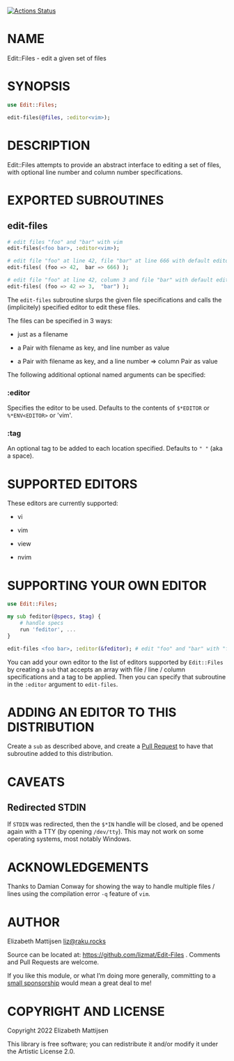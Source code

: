[![Actions Status](https://github.com/lizmat/Edit-Files/actions/workflows/test.yml/badge.svg)](https://github.com/lizmat/Edit-Files/actions)

NAME
====

Edit::Files - edit a given set of files

SYNOPSIS
========

```raku
use Edit::Files;

edit-files(@files, :editor<vim>);
```

DESCRIPTION
===========

Edit::Files attempts to provide an abstract interface to editing a set of files, with optional line number and column number specifications.

EXPORTED SUBROUTINES
====================

edit-files
----------

```raku
# edit files "foo" and "bar" with vim
edit-files(<foo bar>, :editor<vim>);

# edit file "foo" at line 42, file "bar" at line 666 with default editor
edit-files( (foo => 42,  bar => 666) );

# edit file "foo" at line 42, column 3 and file "bar" with default editor
edit-files( (foo => 42 => 3,  "bar") );
```

The `edit-files` subroutine slurps the given file specifications and calls the (implicitely) specified editor to edit these files.

The files can be specified in 3 ways:

  * just as a filename

  * a Pair with filename as key, and line number as value

  * a Pair with filename as key, and a line number => column Pair as value

The following additional optional named arguments can be specified:

### :editor

Specifies the editor to be used. Defaults to the contents of `$*EDITOR` or `%*ENV<EDITOR>` or 'vim'.

### :tag

An optional tag to be added to each location specified. Defaults to `" "` (aka a space).

SUPPORTED EDITORS
=================

These editors are currently supported:

  * vi

  * vim

  * view

  * nvim

SUPPORTING YOUR OWN EDITOR
==========================

```raku
use Edit::Files;

my sub feditor(@specs, $tag) {
    # handle specs
    run 'feditor', ...
}

edit-files <foo bar>, :editor(&feditor); # edit "foo" and "bar" with "feditor"
```

You can add your own editor to the list of editors supported by `Edit::Files` by creating a `sub` that accepts an array with file / line / column specifications and a tag to be applied. Then you can specify that subroutine in the `:editor` argument to `edit-files`.

ADDING AN EDITOR TO THIS DISTRIBUTION
=====================================

Create a `sub` as described above, and create a [Pull Request](https://github.com/lizmat/Edit-Files/pulls) to have that subroutine added to this distribution.

CAVEATS
=======

Redirected STDIN
----------------

If `STDIN` was redirected, then the `$*IN` handle will be closed, and be opened again with a TTY (by opening `/dev/tty`). This may not work on some operating systems, most notably Windows.

ACKNOWLEDGEMENTS
================

Thanks to Damian Conway for showing the way to handle multiple files / lines using the compilation error `-q` feature of `vim`.

AUTHOR
======

Elizabeth Mattijsen <liz@raku.rocks>

Source can be located at: https://github.com/lizmat/Edit-Files . Comments and Pull Requests are welcome.

If you like this module, or what I’m doing more generally, committing to a [small sponsorship](https://github.com/sponsors/lizmat/) would mean a great deal to me!

COPYRIGHT AND LICENSE
=====================

Copyright 2022 Elizabeth Mattijsen

This library is free software; you can redistribute it and/or modify it under the Artistic License 2.0.

